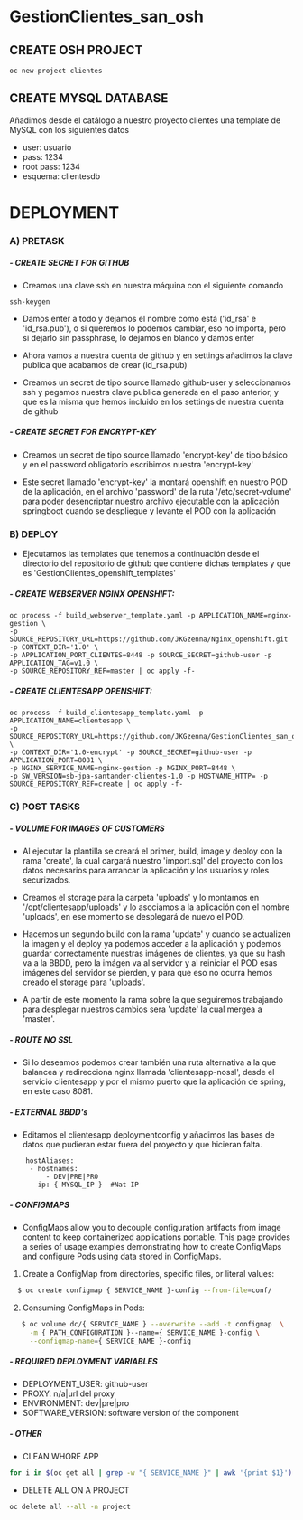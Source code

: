 # GestionClientes_san_osh

## CREATE OSH PROJECT

```
oc new-project clientes
```

## CREATE MYSQL DATABASE

Añadimos desde el catálogo a nuestro proyecto clientes una template de MySQL con los siguientes datos

- user: usuario
- pass: 1234
- root pass: 1234
- esquema: clientesdb

# DEPLOYMENT

### A) PRETASK

##### - CREATE SECRET FOR GITHUB

- Creamos una clave ssh en nuestra máquina con el siguiente comando

```
ssh-keygen 
```
- Damos enter a todo y dejamos el nombre como está ('id_rsa' e 'id_rsa.pub'), o si queremos lo podemos cambiar, eso no importa, pero si dejarlo sin passphrase, lo dejamos en blanco y damos enter

- Ahora vamos a nuestra cuenta de github y en settings añadimos la clave publica que acabamos de crear (id_rsa.pub)

- Creamos un secret de tipo source llamado github-user y seleccionamos ssh y pegamos nuestra clave publica generada en el paso anterior, y que es la misma que hemos incluido en los settings de nuestra cuenta de github

##### - CREATE SECRET FOR ENCRYPT-KEY

- Creamos un secret de tipo source llamado 'encrypt-key' de tipo básico y en el password obligatorio escribimos nuestra 'encrypt-key'

- Este secret llamado 'encrypt-key' la montará openshift en nuestro POD de la aplicación, en el archivo 'password' de la ruta 
'/etc/secret-volume' para poder desencriptar nuestro archivo ejecutable con la aplicación springboot cuando se despliegue y 
levante el POD con la aplicación

### B) DEPLOY

- Ejecutamos las templates que tenemos a continuación desde el directorio del repositorio de github que contiene 
dichas templates y que es 'GestionClientes_openshift_templates'

##### - CREATE WEBSERVER NGINX OPENSHIFT:

```
oc process -f build_webserver_template.yaml -p APPLICATION_NAME=nginx-gestion \
-p SOURCE_REPOSITORY_URL=https://github.com/JKGzenna/Nginx_openshift.git -p CONTEXT_DIR='1.0' \
-p APPLICATION_PORT_CLIENTES=8448 -p SOURCE_SECRET=github-user -p APPLICATION_TAG=v1.0 \
-p SOURCE_REPOSITORY_REF=master | oc apply -f-
```

##### - CREATE CLIENTESAPP OPENSHIFT:

```
oc process -f build_clientesapp_template.yaml -p APPLICATION_NAME=clientesapp \
-p SOURCE_REPOSITORY_URL=https://github.com/JKGzenna/GestionClientes_san_osh.git \
-p CONTEXT_DIR='1.0-encrypt' -p SOURCE_SECRET=github-user -p APPLICATION_PORT=8081 \
-p NGINX_SERVICE_NAME=nginx-gestion -p NGINX_PORT=8448 \
-p SW_VERSION=sb-jpa-santander-clientes-1.0 -p HOSTNAME_HTTP= -p SOURCE_REPOSITORY_REF=create | oc apply -f-
```

### C) POST TASKS 

##### - VOLUME FOR IMAGES OF CUSTOMERS

- Al ejecutar la plantilla se creará el primer, build, image y deploy con la rama 'create', la cual cargará nuestro 'import.sql' del proyecto
con los datos necesarios para arrancar la aplicación y los usuarios y roles securizados.

- Creamos el storage para la carpeta 'uploads' y lo montamos en 
'/opt/clientesapp/uploads' y lo asociamos a la aplicación con el nombre 'uploads', en ese momento se desplegará de nuevo el POD.

- Hacemos un segundo build con la rama 'update' y cuando se actualizen la imagen y el deploy ya podemos acceder a la aplicación 
y podemos guardar correctamente nuestras imágenes de clientes, ya que su hash va a la BBDD, pero la imágen va al servidor 
y al reiniciar el POD esas imágenes del servidor se pierden, y para que eso no ocurra hemos creado el storage para 'uploads'.

- A partir de este momento la rama sobre la que seguiremos trabajando para desplegar nuestros cambios sera 'update' la cual mergea a 'master'.

##### - ROUTE NO SSL

- Si lo deseamos podemos crear también una ruta alternativa a la que balancea y redirecciona nginx llamada 'clientesapp-nossl', 
desde el servicio clientesapp y por el mismo puerto que la aplicación de spring, en este caso 8081.

##### - EXTERNAL BBDD's

- Editamos el clientesapp deploymentconfig y añadimos las bases de datos que pudieran estar fuera del proyecto y que hicieran falta.
```
    hostAliases:
     - hostnames:
         - DEV|PRE|PRO
       ip: { MYSQL_IP }  #Nat IP 
```
##### - CONFIGMAPS
  
  - ConfigMaps allow you to decouple configuration artifacts from image content to keep containerized applications portable.
  This page provides a series of usage examples demonstrating how to create ConfigMaps and configure Pods using data stored in ConfigMaps.
 
  1) Create a ConfigMap from directories, specific files, or literal values:
  
   ```sh
     $ oc create configmap { SERVICE_NAME }-config --from-file=conf/
  ```
  
  2) Consuming ConfigMaps in Pods:
  
  ```sh
     $ oc volume dc/{ SERVICE_NAME } --overwrite --add -t configmap  \
       -m { PATH_CONFIGURATION }--name={ SERVICE_NAME }-config \
       --configmap-name={ SERVICE_NAME }-config 
  ```
  
##### - REQUIRED DEPLOYMENT VARIABLES 
+ DEPLOYMENT_USER:  github-user
+ PROXY: 	        n/a|url del proxy 
+ ENVIRONMENT:	    dev|pre|pro
+ SOFTWARE_VERSION: software version of the component 

##### - OTHER

- CLEAN WHORE APP

```sh 
for i in $(oc get all | grep -w "{ SERVICE_NAME }" | awk '{print $1}') ; do oc delete $i; done
```

- DELETE ALL ON A PROJECT

```sh 
oc delete all --all -n project
```